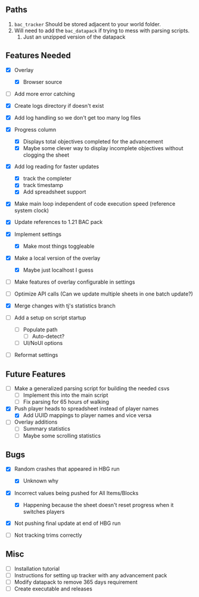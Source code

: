 ## Paths
1. `bac_tracker` Should be stored adjacent to your world folder.
2. Will need to add the `bac_datapack` if trying to mess with parsing scripts.
   1. Just an unzipped version of the datapack
   


## Features Needed
 - [x] Overlay
   - [x] Browser source
 - [ ] Add more error catching
 - [x] Create logs directory if doesn't exist
 - [x] Add log handling so we don't get too many log files
 - [x] Progress column
   - [x] Displays total objectives completed for the advancement
   - [x] Maybe some clever way to display incomplete objectives without clogging the sheet
 - [x] Add log reading for faster updates
   - [x] track the completer
   - [x] track timestamp
   - [x] Add spreadsheet support
 - [x] Make main loop independent of code execution speed (reference system clock)
 - [x] Update references to 1.21 BAC pack
 - [x] Implement settings
   - [x] Make most things toggleable
 - [x] Make a local version of the overlay
   - [x] Maybe just localhost I guess
 - [ ] Make features of overlay configurable in settings
 - [ ] Optimize API calls (Can we update multiple sheets in one batch update?)
 - [x] Merge changes with tj's statistics branch
 - [ ] Add a setup on script startup
   - [ ] Populate path
     - [ ] Auto-detect?
   - [ ] UI/NoUI options
 - [ ] Reformat settings


## Future Features

 - [ ] Make a generalized parsing script for building the needed csvs
   - [ ] Implement this into the main script
   - [ ] Fix parsing for 65 hours of walking
 - [x] Push player heads to spreadsheet instead of player names
   - [x] Add UUID mappings to player names and vice versa
 - [ ] Overlay additions
     - [ ] Summary statistics
     - [ ] Maybe some scrolling statistics

## Bugs
 - [x] Random crashes that appeared in HBG run
   - [x] Unknown why
 - [x] Incorrect values being pushed for All Items/Blocks
   - [x] Happening because the sheet doesn't reset progress when it switches players
 - [x] Not pushing final update at end of HBG run
 - [ ] Not tracking trims correctly


## Misc
 - [ ] Installation tutorial
 - [ ] Instructions for setting up tracker with any advancement pack
 - [ ] Modify datapack to remove 365 days requirement
 - [ ] Create executable and releases